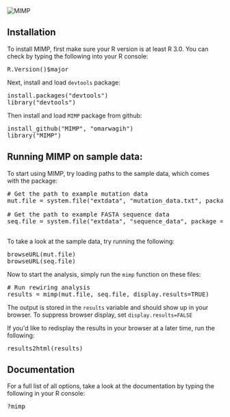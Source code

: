 
<img align="center" src="https://github.com/omarwagih/mimp/blob/master/inst/extdata/html/images/mimp_logo.png?raw=trueg" alt="MIMP">

## Installation

To install MIMP, first make sure your R version is at least R 3.0. You can check by typing the following into your R console:

<pre>
R.Version()$major
</pre>

Next, install and load `devtools` package:

<pre>
install.packages("devtools")
library("devtools")
</pre>

Then install and load `MIMP` package from github:

<pre>
install_github("MIMP", "omarwagih")
library("MIMP")
</pre>

## Running MIMP on sample data:

To start using MIMP, try loading paths to the sample data, which comes with the package:
<pre>
# Get the path to example mutation data 
mut.file = system.file("extdata", "mutation_data.txt", package = "MIMP")

# Get the path to example FASTA sequence data 
seq.file = system.file("extdata", "sequence_data", package = "MIMP")

</pre>

To take a look at the sample data, try running the following:

<pre>
browseURL(mut.file)
browseURL(seq.file)
</pre>

Now to start the analysis, simply run the `mimp` function on these files:

<pre>
# Run rewiring analysis
results = mimp(mut.file, seq.file, display.results=TRUE)
</pre>

The output is stored in the `results` variable and should show up in your browser. To suppress browser display, set `display.results=FALSE`

If you'd like to redisplay the results in your browser at a later time, run the following:
<pre>
results2html(results)
</pre>

## Documentation

For a full list of all options, take a look at the documentation by typing the following in your R console:

<pre>
?mimp
</pre>